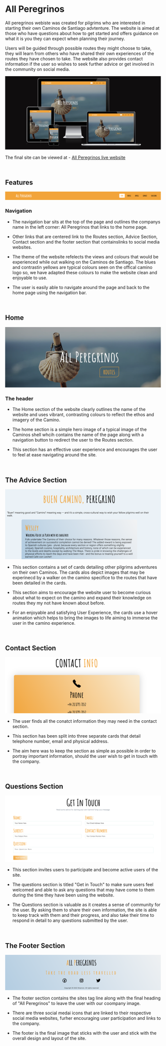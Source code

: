 # All Peregrinos

All peregrinos webiste was created for pilgrims who are interested in starting their own Caminos de Santiago advtenture. The website is aimed at those who have questions about how to get started and offers guidance on what it is you they can expect when planning their journey.

 Users will be guided through possible routes they might choose to take, they will learn from others who have shared their own experiences of the routes they have chosen to take. The website also provides contact information if the user so wishes to seek further advice or get involved in the community on social media.

 <img src="readme_files/readmefilesimg/amiresponsive.png" style="margin: 0;">

 The final site can be viewed at - [All Peregrinos live website](https://fullstacksd.github.io/HTML-CSSresponsive/)

 <p>&nbsp;</p>

## Features 
<img src="readme_files/readmefilesimg/navbar.png" style="margin: 0;">

### Navigation 
 
 - The navigation bar sits at the top of the page and outlines the companys name in the left corner: All Peregrinos that links to the home page. 

 - Other links that are centered link to the Routes section, Advice Section, Contact section and the footer section that containslinks to social media websites.

 - The theme of the website refelects the views and colours that would be experienced while out walking on the Caminos de Santiago. The blues and contrastin yellows are typical colours seen on the offical camino logo so, we have adapted these colours to make the website clean and enjoyable to use.

 - The user is easily able to navigate around the page and back to the home page using the navigation bar.

<p>&nbsp;</p>

 ## Home
 <img src="readme_files/readmefilesimg/home.png" style="margin: 0;">

### The header

- The Home section of the website clearly outlines the name of the website and uses vibrant, contrasting colours to reflect the ethos and imagery of the Camino. 

- The home section is a simple hero image of a typical image of the Caminos shell whcih contains the name of the page along with a navigation button to redirect the user to the Routes section.

- This section has an effective user experience and encourages the user to feel at ease navigating around the site.

<p>&nbsp;</p>

## The Advice Section 
<img src="readme_files/readmefilesimg/advice.png" style="margin: 0;">

- This section contains a set of cards detailing other pilgrims adventures on their own Caminos. The cards alos depict images that may be experinecd by a walker on the camino specifice to the routes that have been detailed in the cards.

- This section aims to encourage the website user to become curious about what to expect on the camino and expand their knowledge on routes they my not have known about before.

- For an enjoyable and satisfying User Experience, the cards use a hover animation which helps to bring the images to life aiming to immerse the user in the camino experience.

<p>&nbsp;</p>

## Contact Section 
<img src="readme_files/readmefilesimg/contact.png" style="margin: 0;">

- The user finds all the conatct information they may need in the contact section.

- This section has been split into three separate cards that detail telephone number, email and physical address.

- The aim here was to keep the section as simple as possible in order to portray important information, should the user wish to get in touch with the company.

<p>&nbsp;</p>

## Questions Section
<img src="readme_files/readmefilesimg/questions.png" style="margin: 0;">

- This section invites users to participate and become active users of the site.

- The questions section is titled "Get in Touch" to make sure users feel welcomed and able to ask any questions that may have come to them during the time they have been using the website.

- The Questions section is valuable as it creates a sense of community for the user. By asking them to share their own information, the site is able to keep track with them and their progress, and also take their time to respond in detail to any questions submitted by the user.

<p>&nbsp;</p>

## The Footer Section 
<img src="readme_files/readmefilesimg/footer.png" style="margin: 0;">

- The footer section contains the sites tag line along with the final heading of "All Peregrinos" to leave the user with our coompany image.

- There are three social medai icons that are linked to their respective social media websites, furher encouraging user participation and links to the company. 

- The footer is the final image that sticks with the user and stick with the overall design and layout of the site.

<p>&nbsp;</p>

